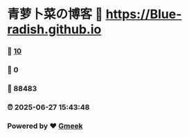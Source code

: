 # 青萝卜菜の博客 :link: https://Blue-radish.github.io 
### :page_facing_up: [10](https://Blue-radish.github.io/tag.html) 
### :speech_balloon: 0 
### :hibiscus: 88483 
### :alarm_clock: 2025-06-27 15:43:48 
### Powered by :heart: [Gmeek](https://github.com/Meekdai/Gmeek)
